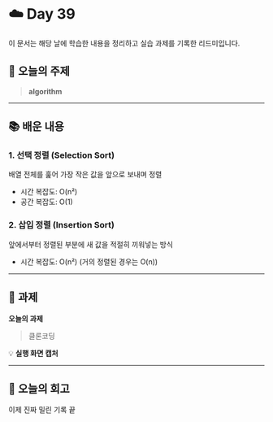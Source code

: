 # ☁️ Day 39
이 문서는 해당 날에 학습한 내용을 정리하고 실습 과제를 기록한 리드미입니다.

## 🔖 오늘의 주제
> **algorithm**

---

## 📚 배운 내용
### 1. 선택 정렬 (Selection Sort)
배열 전체를 훑어 가장 작은 값을 앞으로 보내며 정렬
- 시간 복잡도: O(n²)
- 공간 복잡도: O(1)
### 2. 삽입 정렬 (Insertion Sort)
앞에서부터 정렬된 부분에 새 값을 적절히 끼워넣는 방식
- 시간 복잡도: O(n²) (거의 정렬된 경우는 O(n))

---

## 📝 과제

**오늘의 과제**
> 클론코딩

💡 **실행 화면 캡처**




---

## 💭 오늘의 회고
이제 진짜 밀린 기록 끝
